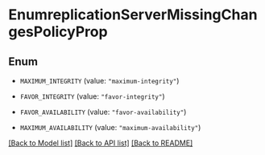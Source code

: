 # EnumreplicationServerMissingChangesPolicyProp

## Enum


* `MAXIMUM_INTEGRITY` (value: `"maximum-integrity"`)

* `FAVOR_INTEGRITY` (value: `"favor-integrity"`)

* `FAVOR_AVAILABILITY` (value: `"favor-availability"`)

* `MAXIMUM_AVAILABILITY` (value: `"maximum-availability"`)


[[Back to Model list]](../README.md#documentation-for-models) [[Back to API list]](../README.md#documentation-for-api-endpoints) [[Back to README]](../README.md)


